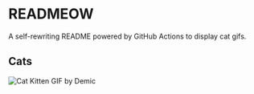 # READMEOW

A self-rewriting README powered by GitHub Actions to display cat gifs.

## Cats

![Cat Kitten GIF by Demic](https://media4.giphy.com/media/3oriO0OEd9QIDdllqo/200.gif?cid=9acd02daponotdawlx63bfqvrn20iwin0ef2voeqaf0yofsn&ep=v1_gifs_search&rid=200.gif&ct=g)
